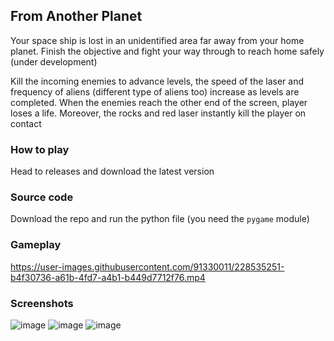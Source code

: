 ## From Another Planet
Your space ship is lost in an unidentified area far away from your home planet. Finish the objective and fight your way through to reach home safely (under development)

Kill the incoming enemies to advance levels, the speed of the laser and frequency of aliens (different type of aliens too) increase as levels are completed. When the enemies reach the other end of the screen, player loses a life. Moreover, the rocks and red laser instantly kill the player on contact


### How to play 
Head to releases and download the latest version 


### Source code 
Download the repo and run the python file (you need the ``pygame`` module)


### Gameplay
https://user-images.githubusercontent.com/91330011/228535251-b4f30736-a61b-4fd7-a4b1-b449d7712f76.mp4


### Screenshots 
![image](https://user-images.githubusercontent.com/91330011/228535594-89bd1a7d-f501-42ca-aaaf-4a61eba6a21a.png)
![image](https://user-images.githubusercontent.com/91330011/228535655-8fa23605-9de9-4a0d-8f6b-1849fffe1074.png)
![image](https://user-images.githubusercontent.com/91330011/228535703-1fcd6cc1-ebd3-4a72-a4ba-710fd48142b6.png)
